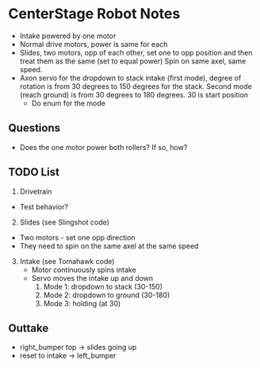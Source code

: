 # CenterStage Robot Notes
- Intake powered by one motor
- Normal drive motors, power is same for each
- Slides, two motors, opp of each other, set one to opp position and then treat them as the same (set to equal power)
Spin on same axel, same speed. 
- Axon servo for the dropdown to stack intake (first mode), degree of rotation is from 30 degrees to 150 degrees for the stack.
Second mode (reach ground) is from 30 degrees to 180 degrees. 30 is start position
  - Do enum for the mode

## Questions
- Does the one motor power both rollers? If so, how?

## TODO List
1) Drivetrain
  - Test behavior?
2) Slides (see Slingshot code)
  - Two motors - set one opp direction
  - They need to spin on the same axel at the same speed
3) Intake (see Tomahawk code)
   - Motor continuously spins intake
   - Servo moves the intake up and down 
     1) Mode 1: dropdown to stack (30-150)
     2) Mode 2: dropdown to ground (30-180)
     3) Mode 3: holding (at 30)

## Outtake
- right_bumper top -> slides going up
- reset to intake -> left_bumper